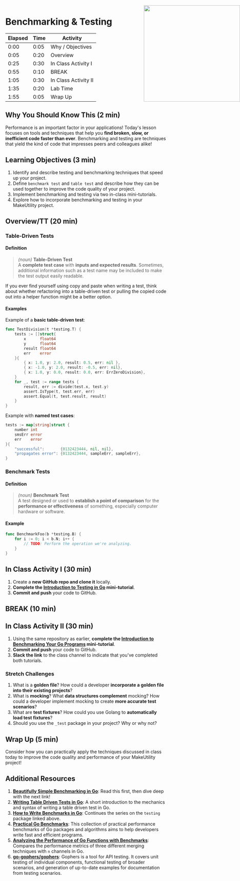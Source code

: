 # Benchmarking & Testing

| **Elapsed** | **Time**  | **Activity**              |
| ----------- | --------- | ------------------------- |
| 0:00        | 0:05      | Why / Objectives          |
| 0:05        | 0:20      | Overview                  |
| 0:25        | 0:30      | In Class Activity I       |
| 0:55        | 0:10      | BREAK                     |
| 1:05        | 0:30      | In Class Activity II      |
| 1:35        | 0:20      | Lab Time                  |
| 1:55        | 0:05      | Wrap Up                   |

<img src="https://www.gopherguides.com/assets/images/logos/logo.svg" height="300" style="position: absolute; right: 0; top: 55px;">

## Why You Should Know This (2 min)

Performance is an important factor in your applications! Today's lesson focuses on tools and techniques that help you **find broken, slow, or inefficient code faster than ever**. Benchmarking and testing are techniques that yield the kind of code that impresses peers and colleagues alike!

## Learning Objectives (3 min)

1. Identify and describe testing and benchmarking techniques that speed up your project.
2. Define `benchmark test` and `table test` and describe how they can be used together to improve the code quality of your project.
3. Implement benchmarking and testing via two in-class mini-tutorials.
4. Explore how to incorporate benchmarking and testing in your MakeUtility project.

## Overview/TT (20 min)

### Table-Driven Tests

#### Definition

> _(noun)_ **Table-Driven Test**<br>
> A **complete test case** with **inputs and expected results**. Sometimes, additional information such as a test name may be included to make the test output easily readable.

If you ever find yourself using copy and paste when writing a test, think about whether refactoring into a table-driven test or pulling the copied code out into a helper function might be a better option.

#### Examples

Example of a **basic table-driven test**:

```go
func TestDivision(t *testing.T) {
    tests := []struct{
        x      float64
        y      float64
        result float64
        err    error
    }{
        { x: 1.0, y: 2.0, result: 0.5, err: nil },
        { x: -1.0, y: 2.0, result: -0.5, err: nil},
        { x: 1.0, y: 0.0, result: 0.0, err: ErrZeroDivision},
    }
    for _, test := range tests {
        result, err := divide(test.x, test.y)
        assert.IsType(t, test.err, err)
        assert.Equal(t, test.result, result)
    }
}
```

Example with **named test cases**:

```go
tests := map[string]struct {
    number int
    smsErr error
    err    error
}{
    "successful":       {0132423444, nil, nil},
    "propagates error": {0132423444, sampleErr, sampleErr},
}
```

### Benchmark Tests

#### Definition

> _(noun)_ **Benchmark Test**<br>
> A test designed or used to **establish a point of comparison** for the **performance or effectiveness** of something, especially computer hardware or software.

#### Example

```go
func BenchmarkFoo(b *testing.B) {
    for i := 0; i < b.N; i++ {
        // TODO: Perform the operation we're analyzing.
    }
}
```

## In Class Activity I (30 min)

1. Create a **new GitHub repo and clone it** locally.
2. **Complete the [Introduction to Testing in Go](https://tutorialedge.net/golang/intro-testing-in-go/) mini-tutorial**.
3. **Commit and push** your code to GitHub.

## BREAK (10 min)

## In Class Activity II (30 min)

1. Using the same repository as earlier, **complete the [Introduction to Benchmarking Your Go Programs](https://tutorialedge.net/golang/benchmarking-your-go-programs/) mini-tutorial**.
2. **Commit and push** your code to GitHub.
3. **Slack the link** to the class channel to indicate that you've completed both tutorials.

### Stretch Challenges

1. What is a **golden file**? How could a developer **incorporate a golden file into their existing projects**?
2. What is **mocking**? What **data structures complement** mocking? How could a developer implement mocking  to create **more accurate test scenarios**?
3. What are **test fixtures**? How could you use Golang to **automatically load test fixtures**?
4. Should you use the `_test` package in your project? Why or why not?

## Wrap Up (5 min)

Consider how you can practically apply the techniques discussed in class today to improve the code quality and performance of your MakeUtility project!

## Additional Resources

1. **[Beautifully Simple Benchmarking in Go](https://www.soroushjp.com/2015/01/27/beautifully-simple-benchmarking-with-go/)**: Read this first, then dive deep with the next link!
2. **[Writing Table Driven Tests in Go](https://dave.cheney.net/2013/06/09/writing-table-driven-tests-in-go)**: A short introduction to the mechanics and syntax of writing a table driven test in Go.
3. **[How to Write Benchmarks in Go](https://dave.cheney.net/2013/06/30/how-to-write-benchmarks-in-go)**: Continues the series on the `testing` package linked above.
4. **[Practical Go Benchmarks](https://stackimpact.com/blog/practical-golang-benchmarks/)**: This collection of practical performance benchmarks of Go packages and algorithms aims to help developers write fast and efficient programs.
5. **[Analyzing the Performance of Go Functions with Benchmarks](https://medium.com/justforfunc/analyzing-the-performance-of-go-functions-with-benchmarks-60b8162e61c6)**: Compares the performance metrics of three different merging techniques with `n` channels in Go.
6. **[go-gophers/gophers](https://github.com/go-gophers/gophers)**: Gophers is a tool for API testing. It covers unit testing of individual components, functional testing of broader scenarios, and generation of up-to-date examples for documentation from testing scenarios.
